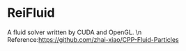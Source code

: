 # ReiFluid
 A fluid solver written by CUDA and OpenGL. \n
 Reference:https://github.com/zhai-xiao/CPP-Fluid-Particles
